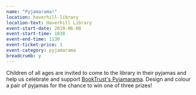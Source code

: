 ```yaml
---
name: "Pyjamarama!"
location: haverhill-library
location-text: Haverhill Library
event-start-date: 2019-06-08
event-start-time: 1030
event-end-time: 1130
event-ticket-price: 1
event-category: pyjamarama
breadcrumb: y
---
```


Children of all ages are invited to come to the library in their pyjamas and help us celebrate and support [BookTrust's Pyjamarama](https://www.booktrust.org.uk/what-we-do/programmes-and-campaigns/pyjamarama/). Design and colour a pair of pyjamas for the chance to win one of three prizes!
